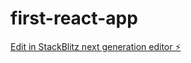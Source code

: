 # first-react-app

[Edit in StackBlitz next generation editor ⚡️](https://stackblitz.com/~/github.com/anujazade/first-react-app)